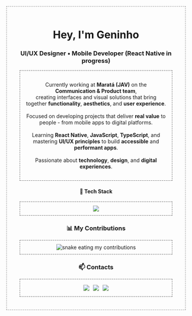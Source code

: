 <div align="center" style="border:1px dashed #888; padding:20px; margin:10px;">

  <h1>Hey, I'm <strong>Geninho</strong></h1>

  <h3>
    UI/UX Designer • Mobile Developer (React Native in progress)
  </h3>

  <div style="border:1px dashed #555; padding:15px; margin:15px;">
    <p>
      Currently working at <strong>Maratá (JAV)</strong> on the <strong>Communication & Product team</strong>, <br/>
      creating interfaces and visual solutions that bring together <strong>functionality</strong>, <strong>aesthetics</strong>, 
      and <strong>user experience</strong>. <br/><br/>
      Focused on developing projects that deliver <strong>real value</strong> to people - from mobile apps 
      to digital platforms. <br/><br/>
      Learning <strong>React Native</strong>, <strong>JavaScript</strong>, <strong>TypeScript</strong>, and mastering 
      <strong>UI/UX principles</strong> to build <strong>accessible</strong> and <strong>performant apps</strong>. <br/><br/>
      Passionate about <strong>technology</strong>, <strong>design</strong>, and <strong>digital experiences</strong>.
    </p>
  </div>

  <h4>🚀 Tech Stack</h4>
  <div style="border:1px dashed #555; padding:10px; margin:15px;">
    <img src="https://skillicons.dev/icons?i=figma,tailwind,react,css,html,javascript,typescript,git,photoshop,illustrator"/>
  </div>

  <h3>📊 My Contributions</h3>
  <div style="border:1px dashed #555; padding:10px; margin:15px;">
    <img alt="snake eating my contributions" src="https://github.com/gen1nh/assets-readme/blob/main/github-contribution-grid-snake.svg" />
  </div>

  <h3>📫 Contacts</h3>
  <div style="border:1px dashed #555; padding:15px; margin:15px; display:flex; justify-content:center; gap:10px; flex-wrap:wrap;">
    <a href="https://www.linkedin.com/in/gen1nh" target="_blank">
      <img src="https://img.shields.io/badge/LinkedIn-0A66C2?style=for-the-badge&logo=linkedin&logoColor=white"/>
    </a>
    <a href="https://github.com/gen1nh" target="_blank">
      <img src="https://img.shields.io/badge/GitHub-181717?style=for-the-badge&logo=github&logoColor=white"/>
    </a>
    <a href="mailto:geninho@email.com">
      <img src="https://img.shields.io/badge/Email-D14836?style=for-the-badge&logo=gmail&logoColor=white"/>
    </a>
  </div>

</div>
